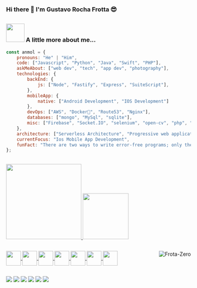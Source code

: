 ### Hi there 👋 I'm Gustavo Rocha Frotta 😎
##

  ### <img src="https://media.giphy.com/media/VgCDAzcKvsR6OM0uWg/giphy.gif" width="50"> A little more about me...  

```javascript
const anmol = {
    pronouns: "He" | "Him",
    code: ["Javascript", "Python", "Java", "Swift", "PHP"],
    askMeAbout: ["web dev", "tech", "app dev", "photography"],
    technologies: {
        backEnd: {
            js: ["Node", "Fastify", "Express", "SuiteScript"],
        },
        mobileApp: {
            native: ["Android Development", "IOS Development"]
        },
        devOps: ["AWS", "Docker🐳", "Route53", "Nginx"],
        databases: ["mongo", "MySql", "sqlite"],
        misc: ["Firebase", "Socket.IO", "selenium", "open-cv", "php", "SuiteApp"]
    },
    architecture: ["Serverless Architecture", "Progressive web applications", "Single page applications"],
    currentFocus: "Ios Mobile App Development",
    funFact: "There are two ways to write error-free programs; only the third one works"
};
```

##

<div>
  <a href="https://github.com/gustavorfrotta">
  <img height="205em" src="https://github-readme-stats.vercel.app/api?username=gustavorfrotta&show_icons=true&theme=github_dark"/>
  <img height="125em" src="https://github-readme-stats.vercel.app/api/top-langs/?username=gustavorfrotta&layout=compact&theme=github_dark"/>
</div>
  
  ##
  
<div>  
  <img align="center" alt"Frota-PYTHON" geight="30" width="40" src="https://cdn.jsdelivr.net/gh/devicons/devicon/icons/python/python-original.svg">
  <img align="center" alt"Frota-POSTGRESQL" geight="30" width="40" src="https://cdn.jsdelivr.net/gh/devicons/devicon/icons/postgresql/postgresql-original.svg">
  <img align="center" alt"Frota-MYSQL" geight="30" width="40"  src="https://cdn.jsdelivr.net/gh/devicons/devicon/icons/mysql/mysql-original.svg">
  <img align="center" alt"Frota-HTML5" geight="30" width="40"  src="https://cdn.jsdelivr.net/gh/devicons/devicon/icons/html5/html5-original.svg">
  <img align="center" alt"Frota-CSS3" geight="30" width="40"  src="https://cdn.jsdelivr.net/gh/devicons/devicon/icons/css3/css3-original.svg">
  <img align="center" alt"Frota-C++" geight="30" width="40"  src="https://cdn.jsdelivr.net/gh/devicons/devicon/icons/cplusplus/cplusplus-original.svg">
  <img align="center" alt"Frota-C#" geight="30" width="40"  src="https://cdn.jsdelivr.net/gh/devicons/devicon/icons/csharp/csharp-original.svg">
  <img align="right" alt="Frota-Zero" src= "https://64.media.tumblr.com/d6a7578bdb5e0c3599808ea48c03b4be/tumblr_od8n112rDj1rpwm80o1_r1_250.png">
</div>

##

<div>
    <a href="https://www.youtube.com/" target="_blank"><img src="https://img.shields.io/badge/YouTube-FF0000?style=for-the-badge&logo=youtube&logoColor=white" target="_blank"></a>
  <a href="https://instagram.com/" target="_blank"><img src="https://img.shields.io/badge/-Instagram-%23E4405F?style=for-the-badge&logo=instagram&logoColor=white" target="_blank"></a>
 	<a href="https://www.twitch.tv/" target="_blank"><img src="https://img.shields.io/badge/Twitch-9146FF?style=for-the-badge&logo=twitch&logoColor=white" target="_blank"></a>
 <a href="https://discord.gg/" target="_blank"><img src="https://img.shields.io/badge/Discord-7289DA?style=for-the-badge&logo=discord&logoColor=white" target="_blank"></a> 
  <a href = "mailto:@gmail.com"><img src="https://img.shields.io/badge/-Gmail-%23333?style=for-the-badge&logo=gmail&logoColor=white" target="_blank"></a>
  <a href="https://www.linkedin.com/in/" target="_blank"><img src="https://img.shields.io/badge/-LinkedIn-%230077B5?style=for-the-badge&logo=linkedin&logoColor=white" target="_blank"></a> 
  
</div>  
  
